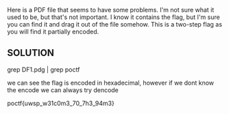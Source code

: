 Here is a PDF file that seems to have some problems. I'm not sure what it used to be, but that's not important. I know it contains the flag, but I'm sure you can find it and drag it out of the file somehow. This is a two-step flag as you will find it partially encoded.
## SOLUTION 
grep DF1.pdg | grep poctf 

we can see the flag is encoded in hexadecimal, however if we dont know the encode we can always try dencode 

poctf{uwsp_w31c0m3_70_7h3_94m3}
